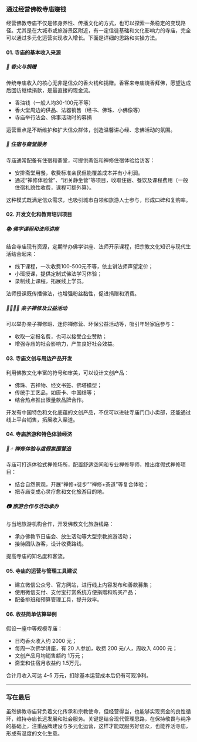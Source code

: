 ### 通过经营佛教寺庙赚钱

经营佛教寺庙不仅是修身养性、传播文化的方式，也可以探索一条稳定的变现路径。尤其是在大城市或旅游景区附近，有一定信徒基础和文化影响力的寺庙，完全可以通过多元化运营实现收入增长。下面是详细的思路和实操方法。

#### 01. 寺庙的基本收入来源

##### 🙏 香火与捐赠

传统寺庙收入的核心无非是信众的香火钱和捐赠。香客来寺庙烧香拜佛，愿望达成后回访继续捐款，是最直接的现金流。

* 香油钱（一般人均30-100元不等）
* 香火堂周边的供品、法器销售（经书、佛珠、小佛像等）
* 寺庙举行法会、佛事活动时的募捐

运营重点是不断维护和扩大信众群体，创造温馨讲心经、念佛活动的氛围。

##### 💒 住宿与斋堂服务

寺庙通常配备有住宿和斋堂，可提供斋饭和禅修住宿体验给访客：

* 安排斋堂用餐，收费标准亲民但能覆盖成本并有小利润。
* 通过“禅修体验营”、“闭关静坐营”等项目，收取住宿、餐饮及课程费用（一般住宿礼貌性收费，课程可额外算）。

这种模式既满足信众需求，也吸引城市白领和旅游人士参与，形成口碑和复购率。

#### 02. 开发文化和教育培训项目

##### 📚 佛学课程和法师讲座

结合寺庙现有资源，定期举办佛学讲座、法师开示课程，把宗教文化知识与现代生活结合起来：

* 线下课程，一次收费100-500元不等，依主讲法师声望定价；
* 小班授课，提供定制式佛法学习体验；
* 录制线上课程，拓展线上学员。

法师授课既传播佛法，也增强粉丝黏性，促进捐赠和消费。

##### 👨👩👧👦 亲子禅修及公益活动

可以举办亲子禅修班、迷你禅修营、环保公益活动等，吸引年轻家庭参与：

* 收取一定报名费，也可以接受企业赞助；
* 增强寺庙的社会影响力，产生良好社会效益。

#### 03. 寺庙文创与周边产品开发

利用佛教文化丰富的符号和审美，可以设计文创产品：

* 佛珠、吉祥物、经文书签、佛塔模型；
* 传统手工艺品，如唐卡、中国结等；
* 结合热点推出限量款品牌合作。

开发有中国特色和文化底蕴的文创产品，不仅可以进驻寺庙门口小卖部，还能通过线上平台销售，拓展收入渠道。

#### 04. 寺庙旅游和特色体验经济

##### 🧘♂️ 禅修体验与度假氛围营造

寺庙可打造体验式禅修场所，配置舒适空间和专业禅修导师，推出度假式禅修项目：

* 结合自然景观，开展“禅修+徒步”“禅修+茶道”等复合体验；
* 把寺庙变成心灵疗愈和文化旅游目的地。

##### 📷 旅游合作与活动承办

与当地旅游机构合作，开发佛教文化旅游线路：

* 承办佛教节日庙会、放生活动等大型宗教旅游活动；
* 接待团队游客，设计收费路线。

提高寺庙的知名度和客流。

#### 05. 寺庙的运营与管理工具建议

* 建立微信公众号、官方网站，进行线上内容发布和善款募集；
* 使用微信支付、支付宝打赏系统方便捐赠和购买产品；
* 配备排班和预算管理工具，提升效率。

#### 06. 收益简单估算举例

假设一座中等规模寺庙：

* 日均香火收入约 2000 元；
* 每周一次佛学讲座，有 20 人参加，收费 200 元/人，周收入 4000 元；
* 文创产品月均销售额约 1万元；
* 斋堂和住宿月收益约 1.5万元。

合计月收入可达 4–5 万元，扣除基本运营成本后仍有可观净利。

***

### 写在最后

虽然佛教寺庙背负着文化传承和宗教使命，但经营得当，也能够实现资金的良性循环，维持寺庙长远发展和社会服务。关键是结合现代管理思路，在保持敬畏与纯净的基础上，注重品牌建设与多元化运营，这样才能既服务好信众，也能养活寺庙，形成有温度的文化生意。